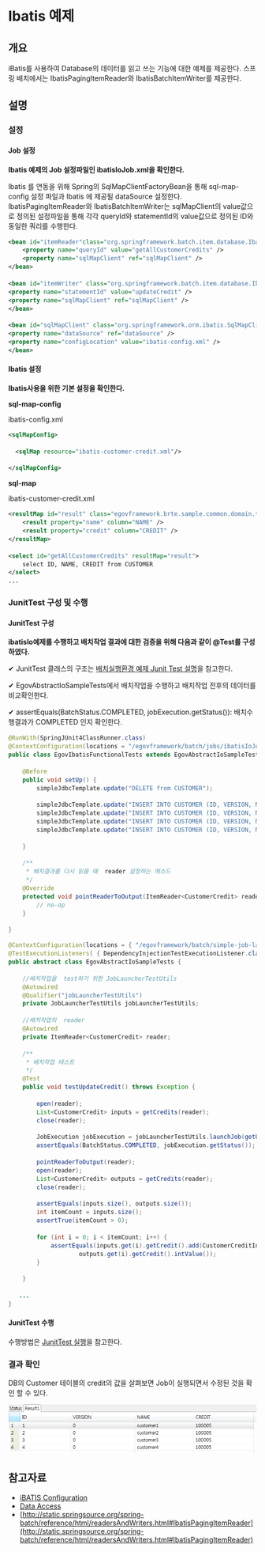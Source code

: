 # Ibatis 예제

## 개요
iBatis를 사용하여 Database의 데이터를 읽고 쓰는 기능에 대한 예제를 제공한다. 스프링 배치에서는 IbatisPagingItemReader와 IbatisBatchItemWriter를 제공한다.

## 설명
### 설정
#### Job 설정
<b>Ibatis 예제의 Job 설정파일인 ibatisIoJob.xml을 확인한다.</b>

Ibatis 를 연동을 위해 Spring의 SqlMapClientFactoryBean을 통해 sql-map-config 설정 파일과 Ibatis 에 제공될 dataSource 설정한다. IbatisPagingItemReader와 IbatisBatchItemWriter는 sqlMapClient의 value값으로 정의된 설정파일을 통해 각각 queryId와 statementId의 value값으로 정의된 ID와 동일한 쿼리를 수행한다.

```xml
<bean id="itemReader"class="org.springframework.batch.item.database.IbatisPagingItemReader">
    <property name="queryId" value="getAllCustomerCredits" />
    <property name="sqlMapClient" ref="sqlMapClient" />
</bean>

<bean id="itemWriter" class="org.springframework.batch.item.database.IbatisBatchItemWriter">
<property name="statementId" value="updateCredit" />
<property name="sqlMapClient" ref="sqlMapClient" />
</bean>

<bean id="sqlMapClient" class="org.springframework.orm.ibatis.SqlMapClientFactoryBean">
<property name="dataSource" ref="dataSource" />
<property name="configLocation" value="ibatis-config.xml" />
</bean>
```

#### Ibatis 설정
<b>Ibatis사용을 위한 기본 설정을 확인한다.</b>

<b>sql-map-config</b>

ibatis-config.xml

```xml
<sqlMapConfig>
 
  <sqlMap resource="ibatis-customer-credit.xml"/>
 
</sqlMapConfig>
```

<b>sql-map</b>

ibatis-customer-credit.xml

```xml
<resultMap id="result" class="egovframework.brte.sample.common.domain.trade.CustomerCredit">
    <result property="name" column="NAME" />
    <result property="credit" column="CREDIT" />
</resultMap>

<select id="getAllCustomerCredits" resultMap="result">
    select ID, NAME, CREDIT from CUSTOMER
</select>
...
```

### JunitTest 구성 및 수행
#### JunitTest 구성
<b>ibatisIo예제를 수행하고 배치작업 결과에 대한 검증을 위해 다음과 같이 @Test를 구성하였다.</b>

✔ JunitTest 클래스의 구조는 [배치실행환경 예제 Junit Test 설명](./batch-example-run-junit-test.md)을 참고한다.

✔ EgovAbstractIoSampleTests에서 배치작업을 수행하고 배치작업 전후의 데이터를 비교확인한다.

✔ assertEquals(BatchStatus.COMPLETED, jobExecution.getStatus()): 배치수행결과가 COMPLETED 인지 확인한다.

```java
@RunWith(SpringJUnit4ClassRunner.class)
@ContextConfiguration(locations = "/egovframework/batch/jobs/ibatisIoJob.xml")
public class EgovIbatisFunctionalTests extends EgovAbstractIoSampleTests {

    @Before
    public void setUp() {
        simpleJdbcTemplate.update("DELETE from CUSTOMER");

        simpleJdbcTemplate.update("INSERT INTO CUSTOMER (ID, VERSION, NAME, CREDIT) VALUES  (1, 0, 'customer1', 100000)");
        simpleJdbcTemplate.update("INSERT INTO CUSTOMER (ID, VERSION, NAME, CREDIT) VALUES  (2, 0, 'customer2', 100000)");
        simpleJdbcTemplate.update("INSERT INTO CUSTOMER (ID, VERSION, NAME, CREDIT) VALUES  (3, 0, 'customer3', 100000)");
        simpleJdbcTemplate.update("INSERT INTO CUSTOMER (ID, VERSION, NAME, CREDIT) VALUES  (4, 0, 'customer4', 100000)");

    }

    /**
     * 배치결과를 다시 읽을 때  reader 설정하는 메소드
     */
    @Override
    protected void pointReaderToOutput(ItemReader<CustomerCredit> reader) {
        // no-op
    }

}
```

```java
@ContextConfiguration(locations = { "/egovframework/batch/simple-job-launcher-context.xml", "/egovframework/batch/job-runner-context.xml"})
@TestExecutionListeners( { DependencyInjectionTestExecutionListener.class, StepScopeTestExecutionListener.class })
public abstract class EgovAbstractIoSampleTests {

    //배치작업을  test하기 위한 JobLauncherTestUtils
    @Autowired
    @Qualifier("jobLauncherTestUtils")
    private JobLauncherTestUtils jobLauncherTestUtils;

    //배치작업의  reader
    @Autowired
    private ItemReader<CustomerCredit> reader;

    /**
     * 배치작업 테스트
     */
    @Test
    public void testUpdateCredit() throws Exception {

        open(reader);
        List<CustomerCredit> inputs = getCredits(reader);
        close(reader);

        JobExecution jobExecution = jobLauncherTestUtils.launchJob(getUniqueJobParameters());
        assertEquals(BatchStatus.COMPLETED, jobExecution.getStatus());

        pointReaderToOutput(reader);
        open(reader);
        List<CustomerCredit> outputs = getCredits(reader);
        close(reader);

        assertEquals(inputs.size(), outputs.size());
        int itemCount = inputs.size();
        assertTrue(itemCount > 0);

        for (int i = 0; i < itemCount; i++) {
            assertEquals(inputs.get(i).getCredit().add(CustomerCreditIncreaseProcessor.FIXED_AMOUNT).intValue(),
                    outputs.get(i).getCredit().intValue());
        }

    }
 
   ...
}
```

#### JunitTest 수행
수행방법은 [JunitTest 실행](https://www.egovframe.go.kr/wiki/doku.php?id=egovframework:dev2:tst:test_case#test_case_%EC%8B%A4%ED%96%89)을 참고한다.

### 결과 확인
DB의 Customer 테이블의 credit의 값을 살펴보면 Job이 실행되면서 수정된 것을 확인 할 수 있다.

![jdbccursor_data](./images/jdbccursor_data.png)

## 참고자료
- [iBATIS Configuration](../persistence-layer/dataaccess-ibatis_configuration.md)
- [Data Access](../persistence-layer/data-access.md)
- [http://static.springsource.org/spring-batch/reference/html/readersAndWriters.html#IbatisPagingItemReader](http://static.springsource.org/spring-batch/reference/html/readersAndWriters.html#IbatisPagingItemReader)